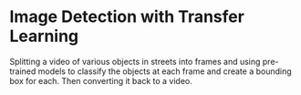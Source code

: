 # Image Detection with Transfer Learning
 Splitting a video of various objects in streets into frames and using pre-trained models to classify the objects at each frame and create a bounding box for each. Then converting it back to a video.
